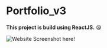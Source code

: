 # Portfolio_v3
**This project is build using ReactJS.** :sleepy:

![Website Screenshot here!](https://github.com/5tupidbrain/Portfolio_v3/Portfolio.png?raw=true)
